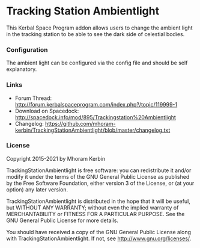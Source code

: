 Tracking Station Ambientlight
===

This Kerbal Space Program addon allows users to change the ambient
light in the tracking station to be able to see the dark side of
celestial bodies.

### Configuration

The ambient light can be configured via the config file and should be
self explanatory.

### Links

* Forum Thread: http://forum.kerbalspaceprogram.com/index.php?/topic/119999-1
* Download on Spacedock: http://spacedock.info/mod/895/Trackingstation%20Ambientlight
* Changelog: https://github.com/mhoram-kerbin/TrackingStationAmbientlight/blob/master/changelog.txt

### License

Copyright 2015-2021 by Mhoram Kerbin

TrackingStationAmbientlight is free software: you can redistribute it
and/or modify it under the terms of the GNU General Public License as
published by the Free Software Foundation, either version 3 of the
License, or (at your option) any later version.

TrackingStationAmbientlight is distributed in the hope that it will be
useful, but WITHOUT ANY WARRANTY; without even the implied warranty of
MERCHANTABILITY or FITNESS FOR A PARTICULAR PURPOSE.  See the GNU
General Public License for more details.

You should have received a copy of the GNU General Public License
along with TrackingStationAmbientlight.  If not, see
<http://www.gnu.org/licenses/>.

